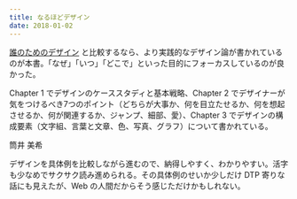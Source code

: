 ```yaml
---
title: なるほどデザイン
date: 2018-01-02
---
```


[誰のためのデザイン](https://www.amazon.co.jp/dp/4788514346/?tag=1000ch-22) と比較するなら、より実践的なデザイン論が書かれているのが本書。「なぜ」「いつ」「どこで」といった目的にフォーカスしているのが良かった。

Chapter 1 でデザインのケーススタディと基本戦略、Chapter 2 でデザイナーが気をつけるべき7つのポイント（どちらが大事か、何を目立たせるか、何を想起させるか、何が関連するか、ジャンプ、細部、愛）、Chapter 3 でデザインの構成要素（文字組、言葉と文章、色、写真、グラフ）について書かれている。

<affiliate-link
  src="https://images-fe.ssl-images-amazon.com/images/I/41i89jqMyPL.jpg"
  href="https://www.amazon.co.jp/dp/B012VJNW6Q/"
  tag="1000ch-22"
  title="なるほどデザイン">
  筒井 美希
</affiliate-link>

デザインを具体例を比較しながら進むので、納得しやすく、わかりやすい。活字も少なめでサクサク読み進められる。その具体例のせいか少しだけ DTP 寄りな話にも見えたが、Web の人間だからそう感じただけかもしれない。
